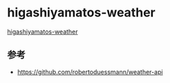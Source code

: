 # higashiyamatos-weather
[higashiyamatos-weather]()

## 参考
- https://github.com/robertoduessmann/weather-api